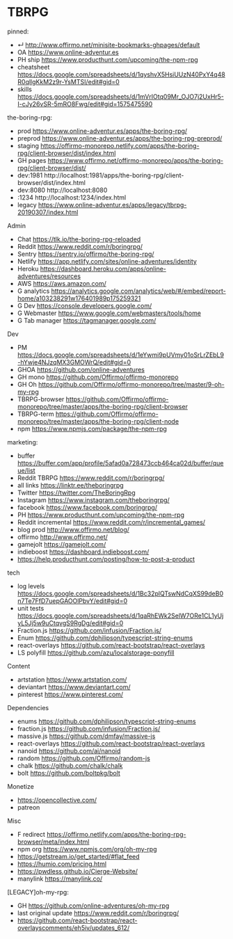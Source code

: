 # TBRPG

pinned:
- ↵ http://www.offirmo.net/minisite-bookmarks-ghpages/default
- OA https://www.online-adventur.es
- PH ship https://www.producthunt.com/upcoming/the-npm-rpg
- cheatsheet https://docs.google.com/spreadsheets/d/1qyshvX5HsiUUzN40PxY4q48R0qllgKkM2z9r-YsMTSI/edit#gid=0
- skills https://docs.google.com/spreadsheets/d/1mVrIOtq09Mr_OJO7j2UxHr5-I-cJy26vSR-5mRO8Fwg/edit#gid=1575475590


the-boring-rpg:
- prod        https://www.online-adventur.es/apps/the-boring-rpg/
- preprod     https://www.online-adventur.es/apps/the-boring-rpg-preprod/
- staging     https://offirmo-monorepo.netlify.com/apps/the-boring-rpg/client-browser/dist/index.html
- GH pages    https://www.offirmo.net/offirmo-monorepo/apps/the-boring-rpg/client-browser/dist/
- dev:1981    http://localhost:1981/apps/the-boring-rpg/client-browser/dist/index.html
- dev:8080    http://localhost:8080
- :1234       http://localhost:1234/index.html
- legacy      https://www.online-adventur.es/apps/legacy/tbrpg-20190307/index.html


Admin
- Chat https://tlk.io/the-boring-rpg-reloaded
- Reddit https://www.reddit.com/r/boringrpg/
- Sentry https://sentry.io/offirmo/the-boring-rpg/
- Netlify https://app.netlify.com/sites/online-adventures/identity
- Heroku https://dashboard.heroku.com/apps/online-adventures/resources
- AWS https://aws.amazon.com/
- G analytics https://analytics.google.com/analytics/web/#/embed/report-home/a103238291w176401989p175259321
- G Dev https://console.developers.google.com/
- G Webmaster https://www.google.com/webmasters/tools/home
- G Tab manager https://tagmanager.google.com/


Dev
- PM https://docs.google.com/spreadsheets/d/1eYwmi9pUVmy01oSrLrZEbL9-hYwje4NJzqMX3GMOWrQ/edit#gid=0
- GHOA https://github.com/online-adventures
- GH mono https://github.com/Offirmo/offirmo-monorepo
- GH Oh https://github.com/Offirmo/offirmo-monorepo/tree/master/9-oh-my-rpg
- TBRPG-browser https://github.com/Offirmo/offirmo-monorepo/tree/master/apps/the-boring-rpg/client-browser
- TBRPG-term https://github.com/Offirmo/offirmo-monorepo/tree/master/apps/the-boring-rpg/client-node
- npm https://www.npmjs.com/package/the-npm-rpg


marketing:
- buffer https://buffer.com/app/profile/5afad0a728473ccb464ca02d/buffer/queue/list
- Reddit TBRPG https://www.reddit.com/r/boringrpg/
- all links https://linktr.ee/theboringrpg
- Twitter https://twitter.com/TheBoringRpg
- Instagram https://www.instagram.com/theboringrpg/
- facebook https://www.facebook.com/boringrpg/
- PH https://www.producthunt.com/upcoming/the-npm-rpg
- Reddit incremental https://www.reddit.com/r/incremental_games/
- blog prod http://www.offirmo.net/blog/
- offirmo http://www.offirmo.net/
- gamejolt https://gamejolt.com/
- indieboost https://dashboard.indieboost.com/
- https://help.producthunt.com/posting/how-to-post-a-product


tech
- log levels https://docs.google.com/spreadsheets/d/1Bc32plQTswNdCqXS99deB0n7Te7FfD7uepGAOOlPbvY/edit#gid=0
- unit tests https://docs.google.com/spreadsheets/d/1qaRhEWk2SelW7ORe1CL1yUjyL5Jj5w9uCtqvgS9RgDg/edit#gid=0
- Fraction.js https://github.com/infusion/Fraction.js/
- Enum https://github.com/dphilipson/typescript-string-enums
- react-overlays https://github.com/react-bootstrap/react-overlays
- LS polyfill https://github.com/azu/localstorage-ponyfill


Content
- artstation  https://www.artstation.com/
- deviantart  https://www.deviantart.com/
- pinterest   https://www.pinterest.com/


Dependencies
- enums https://github.com/dphilipson/typescript-string-enums
- fraction.js https://github.com/infusion/Fraction.js/
- massive.js https://github.com/dmfay/massive-js
- react-overlays https://github.com/react-bootstrap/react-overlays
- nanoid https://github.com/ai/nanoid
- random https://github.com/Offirmo/random-js
- chalk https://github.com/chalk/chalk
- bolt https://github.com/boltpkg/bolt


Monetize
- https://opencollective.com/
- patreon


Misc
- F redirect https://offirmo.netlify.com/apps/the-boring-rpg-browser/meta/index.html
- npm org https://www.npmjs.com/org/oh-my-rpg
- https://getstream.io/get_started/#flat_feed
- https://humio.com/pricing.html
- https://pwdless.github.io/Cierge-Website/
- manylink https://manylink.co/


[LEGACY]oh-my-rpg:
- GH https://github.com/online-adventures/oh-my-rpg
- last original update https://www.reddit.com/r/boringrpg/
- https://github.com/react-bootstrap/react-overlayscomments/eh5iv/updates_612/
